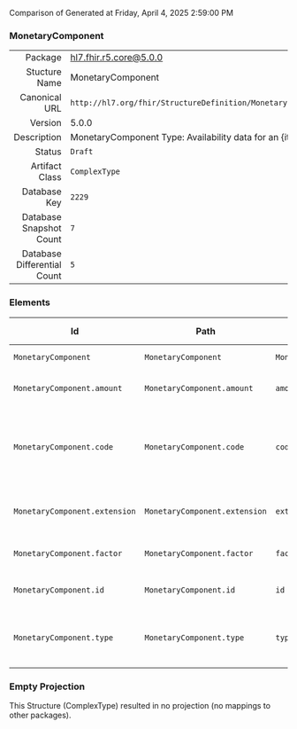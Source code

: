 Comparison of 
Generated at Friday, April 4, 2025 2:59:00 PM

### MonetaryComponent

|      |     |
| ---: | --- |
| Package | hl7.fhir.r5.core@5.0.0 |
| Stucture Name | MonetaryComponent |
| Canonical URL | `http://hl7.org/fhir/StructureDefinition/MonetaryComponent` |
| Version | 5.0.0 |
| Description | MonetaryComponent Type: Availability data for an {item}. |
| Status | `Draft` |
| Artifact Class | `ComplexType` |
| Database Key | `2229` |
| Database Snapshot Count | `7` |
| Database Differential Count | `5` |

### Elements

| Id | Path | Name | Base Path | Short | Cardinality | Collated Type | Binding Strength | Binding Value Set |
| -- | ---- | ---- | --------- | ----- | ----------- | ------------- | ---------------- | ----------------- |
| `MonetaryComponent` | `MonetaryComponent` | `MonetaryComponent` | MonetaryComponent | Availability data for an {item} | 0..* | MonetaryComponent |  |  |
| `MonetaryComponent.amount` | `MonetaryComponent.amount` | `amount` | MonetaryComponent.amount | Explicit value amount to be used | 0..1 | Money |  |  |
| `MonetaryComponent.code` | `MonetaryComponent.code` | `code` | MonetaryComponent.code | Codes may be used to differentiate between kinds of taxes, surcharges, discounts etc. | 0..1 | CodeableConcept | `Example` |  |
| `MonetaryComponent.extension` | `MonetaryComponent.extension` | `extension` | Element.extension | Additional content defined by implementations | 0..* | Extension |  |  |
| `MonetaryComponent.factor` | `MonetaryComponent.factor` | `factor` | MonetaryComponent.factor | Factor used for calculating this component | 0..1 | decimal |  |  |
| `MonetaryComponent.id` | `MonetaryComponent.id` | `id` | Element.id | Unique id for inter-element referencing | 0..1 | id |  |  |
| `MonetaryComponent.type` | `MonetaryComponent.type` | `type` | MonetaryComponent.type | base \| surcharge \| deduction \| discount \| tax \| informational | 1..1 | code | `Required` | `http://hl7.org/fhir/ValueSet/price-component-type|5.0.0` |
### Empty Projection

This Structure (ComplexType) resulted in no projection (no mappings to other packages).

